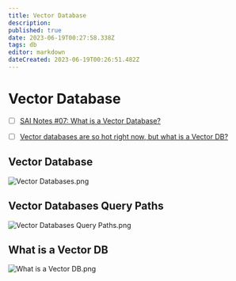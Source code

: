 ```yaml
---
title: Vector Database
description: 
published: true
date: 2023-06-19T00:27:58.338Z
tags: db
editor: markdown
dateCreated: 2023-06-19T00:26:51.482Z
---
```


# Vector Database
- [ ] [SAI Notes #07: What is a Vector Database?](https://www.newsletter.swirlai.com/p/sai-notes-07-what-is-a-vector-database?utm_source=post-email-title&publication_id=1144171&post_id=129008282&isFreemail=true&utm_medium=email&nthPub=301)
- [ ] [Vector databases are so hot right now, but what is a Vector DB?](https://blog.bytebytego.com/p/ep63-linux-file-system-explained?utm_source=profile&utm_medium=reader2)


## Vector Database
![Vector Databases.png](http://192.168.25.60:8000/files/file_storage/42f4552c.png)

## Vector Databases Query Paths
![Vector Databases Query Paths.png](http://192.168.25.60:8000/files/file_storage/fee868f6.png)

## What is a Vector DB
![What is a Vector DB.png](http://192.168.25.60:8000/files/file_storage/8d8f2356.png)